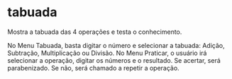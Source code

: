 # tabuada
Mostra a tabuada das 4 operações e testa o conhecimento.

No Menu Tabuada, basta digitar o número e selecionar a tabuada: Adição, Subtração, Multiplicação ou Divisão.
No Menu Praticar, o usuário irá selecionar a operação, digitar os números e o resultado. Se acertar, será parabenizado. Se não, será chamado a repetir a operação.

